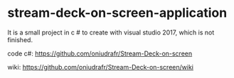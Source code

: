# stream-deck-on-screen-application
It is a small project in c # to create with visual studio 2017, which is not finished.

code c#:
https://github.com/oniudrafr/Stream-Deck-on-screen

wiki:
https://github.com/oniudrafr/Stream-Deck-on-screen/wiki
